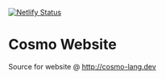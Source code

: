 [![Netlify Status](https://api.netlify.com/api/v1/badges/7f007253-2904-407b-9d06-9670ca30f882/deploy-status)](https://app.netlify.com/sites/cosmo-lang/deploys)
# Cosmo Website
Source for website @ http://cosmo-lang.dev